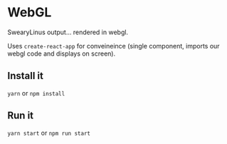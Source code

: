 # WebGL

SwearyLinus output... rendered in webgl.

Uses `create-react-app` for conveineince (single component, imports our webgl code and displays on screen).

## Install it

`yarn` or `npm install`

## Run it

`yarn start` or `npm run start`